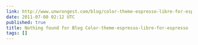 ```yaml
---
link: http://www.unwrongest.com/blog/color-theme-espresso-libre-for-espresso/#
date: 2011-07-08 02:12 UTC
published: true
title: Nothing found for Blog Color-theme-espresso-libre-for-espresso
tags: []
---
```




